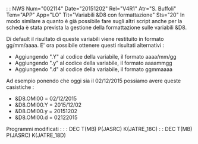  :  : NWS Num="002114" Date="20151202" Rel="V4R1" Atr="S. Buffoli" Tem="APP" App="LO" Tit="Variabili &D8 con formattazione" Sts="20"
In modo similare a quanto è già possibile fare sugli altri script anche per la scheda è stata prevista la gestione della formattazione sulle variabili &D8.

Di default il risultato di queste variabili viene restituito in formato gg/mm/aaaa. E' ora possibile ottenere questi risultati alternativi : 
* Aggiungendo ".Y" al codice della variabile, il formato aaaa/mm/gg
* Aggiungendo ".y" al codice della variabile, il formato aaaammgg
* Aggiungendo ".d" al codice della variabile, il formato ggmmaaaa

Ad esempio ponendo che oggi sia il 02/12/2015 possiamo avere queste casistiche : 
* &D8.OMI00 = 02/12/2015
* &D8.OMI00.Y = 2015/12/02
* &D8.OMI00.y = 20151202
* &D8.OMI00.d = 02122015

Programmi modificati : 
 :  : DEC T(MB) P(JASRC) K(JATRE_18C)
 :  : DEC T(MB) P(JASRC) K(JATRE_18D)
